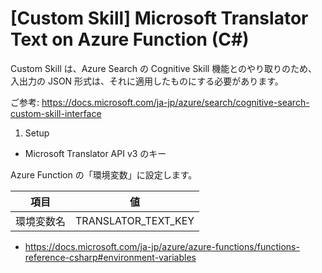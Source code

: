 ﻿# [Custom Skill] Microsoft Translator Text on Azure Function (C#)

Custom Skill は、Azure Search の Cognitive Skill 機能とのやり取りのため、入出力の JSON 形式は、それに適用したものにする必要があります。

ご参考: https://docs.microsoft.com/ja-jp/azure/search/cognitive-search-custom-skill-interface

1. Setup

- Microsoft Translator API v3 のキー

Azure Function の「環境変数」に設定します。

| 項目 | 値 |
| --- | --- |
| 環境変数名 | TRANSLATOR_TEXT_KEY | 
  - https://docs.microsoft.com/ja-jp/azure/azure-functions/functions-reference-csharp#environment-variables
